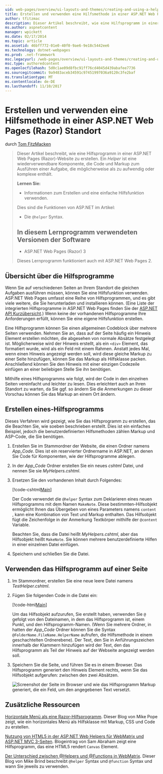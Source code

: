 ```yaml
---
uid: web-pages/overview/ui-layouts-and-themes/creating-and-using-a-helper-in-an-aspnet-web-pages-site
title: Erstellen und verwenden eine Hilfsmethode in einer ASP.NET Web Pages (Razor) Website | Microsoft Docs
author: tfitzmac
description: Dieser Artikel beschreibt, wie eine Hilfsprogramm in einer ASP.NET Web Pages (Razor)-Website zu erstellen. Ein Hilfsprogramm ist eine wiederverwendbare Komponente sein, die Code und Markup Perf umfasst...
ms.author: aspnetcontent
manager: wpickett
ms.date: 02/17/2014
ms.topic: article
ms.assetid: 46bff772-01e0-40f0-9ae6-9e18c5442ee6
ms.technology: dotnet-webpages
ms.prod: .net-framework
msc.legacyurl: /web-pages/overview/ui-layouts-and-themes/creating-and-using-a-helper-in-an-aspnet-web-pages-site
msc.type: authoredcontent
ms.openlocfilehash: 5d0c1ae09d8fbc91ff76cd4045d439abafee7736
ms.sourcegitcommit: 9a9483aceb34591c97451997036a9120c3fe2baf
ms.translationtype: MT
ms.contentlocale: de-DE
ms.lasthandoff: 11/10/2017
---
```

<a name="creating-and-using-a-helper-in-an-aspnet-web-pages-razor-site"></a>Erstellen und verwenden eine Hilfsmethode in einer ASP.NET Web Pages (Razor) Standort
====================
durch [Tom FitzMacken](https://github.com/tfitzmac)

> Dieser Artikel beschreibt, wie eine Hilfsprogramm in einer ASP.NET Web Pages (Razor)-Website zu erstellen. Ein *Helper* ist eine wiederverwendbare Komponente, die Code und Markup zum Ausführen einer Aufgabe, die möglicherweise als zu aufwendig oder komplexe enthält.
> 
> **Lernen Sie:** 
> 
> - Informationen zum Erstellen und eine einfache Hilfsfunktion verwenden.
> 
> Dies sind die Funktionen von ASP.NET im Artikel:
> 
> - Die `@helper` Syntax.
>   
> 
> ## <a name="software-versions-used-in-the-tutorial"></a>In diesem Lernprogramm verwendeten Versionen der Software
> 
> 
> - ASP.NET Web Pages (Razor) 3
>   
> 
> Dieses Lernprogramm funktioniert auch mit ASP.NET Web Pages 2.


## <a name="overview-of-helpers"></a>Übersicht über die Hilfsprogramme

Wenn Sie auf verschiedenen Seiten an Ihrem Standort die gleichen Aufgaben ausführen müssen, können Sie eine Hilfsfunktion verwenden. ASP.NET Web Pages umfasst eine Reihe von Hilfsprogrammen, und es gibt viele weitere, die Sie herunterladen und installieren können. (Eine Liste der integrierten Hilfsprogramme in ASP.NET Web Pages finden Sie der [ASP.NET API Kurzübersicht](https://go.microsoft.com/fwlink/?LinkId=202907).) Wenn keine der vorhandenen Hilfsprogramme Ihre Anforderungen erfüllt, können Sie eine eigene Hilfsfunktion erstellen.

Eine Hilfsprogramm können Sie einen allgemeinen Codeblock über mehrere Seiten verwenden. Nehmen Sie an, dass auf der Seite häufig ein Hinweis Element erstellen möchten, die abgesehen von normale Absätze festgelegt ist. Möglicherweise wird der Hinweis erstellt, als ein `<div>` Element, das formatiert wurde, wird als ein Feld mit einem Rahmen. Anstatt jedes Mal, wenn einen Hinweis angezeigt werden soll, wird diese gleiche Markup zu einer Seite hinzufügen, können Sie das Markup als Hilfsklasse packen. Anschließend können Sie den Hinweis mit einer einzigen Codezeile einfügen an einer beliebigen Stelle Sie ihn benötigen.

Mithilfe eines Hilfsprogramms wie folgt, wird der Code in den einzelnen Seiten vereinfacht und leichter zu lesen. Dies erleichtert auch an Ihren Standort zu warten, da Sie ggf. so ändern Sie die Anmerkungen zu dieser Vorschau können Sie das Markup an einem Ort ändern.

## <a name="creating-a-helper"></a>Erstellen eines-Hilfsprogramms

Dieses Verfahren wird gezeigt, wie Sie das Hilfsprogramm zu erstellen, das die Beachten Sie, wie soeben beschrieben erstellt. Dies ist ein einfaches Beispiel, jedoch die benutzerdefinierten Hilfsmethoden zählen Markup und ASP-Code, die Sie benötigen.

1. Erstellen Sie im Stammordner der Website, die einen Ordner namens *App\_Code*. Dies ist ein reservierter Ordnername in ASP.NET, an denen Sie Code für Komponenten, wie der Hilfsprogramme ablegen.
2. In der *App\_Code* Ordner erstellen Sie ein neues *cshtml* Datei, und nennen Sie sie *MyHelpers.cshtml*.
3. Ersetzen Sie den vorhandenen Inhalt durch Folgendes:

    [!code-cshtml[Main](creating-and-using-a-helper-in-an-aspnet-web-pages-site/samples/sample1.cshtml)]

    Der Code verwendet die `@helper` Syntax zum Deklarieren eines neuen Hilfsprogramms mit dem Namen `MakeNote`. Diese bestimmten-Hilfsobjekt ermöglicht Ihnen das Übergeben von eines Parameters namens `content` , kann eine Kombination von Text und Markup enthalten. Das Hilfsobjekt fügt die Zeichenfolge in der Anmerkung Textkörper mithilfe der `@content` Variable.

    Beachten Sie, dass die Datei heißt *MyHelpers.cshtml*, aber das Hilfsobjekt heißt `MakeNote`. Sie können mehrere benutzerdefinierte Hilfen in einer einzelnen Datei einfügen.
4. Speichern und schließen Sie die Datei.

## <a name="using-the-helper-in-a-page"></a>Verwenden das Hilfsprogramm auf einer Seite

1. Im Stammordner, erstellen Sie eine neue leere Datei namens *TestHelper.cshtml*.
2. Fügen Sie folgenden Code in die Datei ein:

    [!code-html[Main](creating-and-using-a-helper-in-an-aspnet-web-pages-site/samples/sample2.html)]

    Um das Hilfsobjekt aufzurufen, Sie erstellt haben, verwenden Sie `@` gefolgt von den Dateinamen, in dem das Hilfsprogramm ist, einem Punkt, und den Hilfsprogramm-Namen. (Wenn Sie mehrere Ordner, in hatten der *App\_Code* Ordner können Sie die Syntax `@FolderName.FileName.HelperName` aufrufen, die Hilfsmethode in einem geschachtelten Ordnerebene). Der Text, den Sie in Anführungszeichen innerhalb der Klammern hinzufügen wird der Text, den das Hilfsprogramm als Teil der Hinweis auf der Webseite angezeigt werden soll.
3. Speichern Sie die Seite, und führen Sie es in einem Browser. Das Hilfsprogramm generiert den Hinweis Element rechts, wenn Sie das Hilfsobjekt aufgerufen: zwischen den zwei Absätzen.

    ![Screenshot der Seite im Browser und wie das Hilfsprogramm Markup generiert, die ein Feld, um den angegebenen Text versetzt.](creating-and-using-a-helper-in-an-aspnet-web-pages-site/_static/image1.jpg)

## <a name="additional-resources"></a>Zusätzliche Ressourcen


[Horizontale Menü als eine Razor-Hilfsprogramm](http://mikepope.com/blog/DisplayBlog.aspx?permalink=2341). Dieser Blog von Mike Pope zeigt, wie ein horizontales Menü als Hilfsklasse mit Markup, CSS und Code zu erstellen.

[Nutzung von HTML5 in der ASP.NET Web Helpers für WebMatrix und ASP.NET MVC 3-Seiten](http://geekswithblogs.net/wildturtle/archive/2010/11/08/html5-in-asp.net-web-pages-helpers-for-webmatrix-and_aspnet_mvc3.aspx). Blogeintrag von Sam Abraham zeigt eine Hilfsprogramm, das eine HTML5 rendert `Canvas` Element.

[Der Unterschied zwischen @Helpers und @Functions in WebMatrix](http://www.mikesdotnetting.com/Article/173/The-Difference-Between-@Helpers-and-@Functions-In-WebMatrix). Dieser Blog von Mike Brind beschreibt `@helper` Syntax und `@function` Syntax und wann Sie jeweils zu verwenden.
